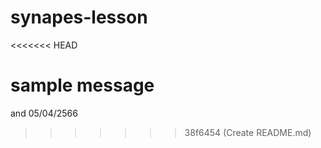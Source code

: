 # synapes-lesson
<<<<<<< HEAD

sample message
=======
and
05/04/2566
>>>>>>> 38f6454 (Create README.md)
